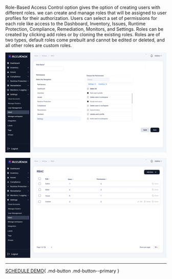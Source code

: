 

Role-Based Access Control option gives the option of creating users with different roles. we can create and manage roles that will be assigned to user profiles for their authorization. Users can select a set of permissions for each role like access to the Dashboard, Inventory, Issues, Runtime Protection, Compliance, Remediation, Monitors, and Settings. Roles can be created by clicking add roles or by cloning the existing roles. Roles are of two types, default roles come prebuilt and cannot be edited or deleted, and all other roles are custom roles.

![](images/rbac-1.jpg)


![](images/rbac-2.jpg)

- - -
[SCHEDULE DEMO](https://www.accuknox.com/contact-us){ .md-button .md-button--primary }